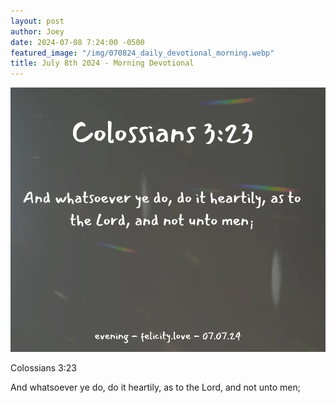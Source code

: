 ```yaml
---
layout: post
author: Joey
date: 2024-07-08 7:24:00 -0500
featured_image: "/img/070824_daily_devotional_morning.webp"
title: July 8th 2024 - Morning Devotional
---
```


[![July 8th 2024 - Morning Devotional](/img/070824_daily_devotional_morning.webp)](/img/070824_daily_devotional_morning.webp)

Colossians 3:23

And whatsoever ye do, do it heartily, as to the Lord, and not unto men;

<!-- <hr>

Please consider purchasing a mug to support the page by clicking the image below, thank you!

[![June 20th 2024 - Morning Devotional - Mug](/img/mugs/061124_morning_mug.webp)](https://www.joeybrinkman.com/shop) -->